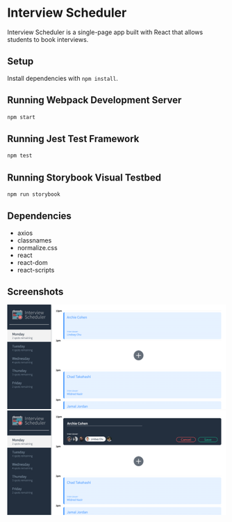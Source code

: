 # Interview Scheduler
Interview Scheduler is a single-page app built with React that allows students to book interviews.

## Setup

Install dependencies with `npm install`.

## Running Webpack Development Server

```sh
npm start
```

## Running Jest Test Framework

```sh
npm test
```

## Running Storybook Visual Testbed

```sh
npm run storybook
```

## Dependencies
- axios
- classnames
- normalize.css
- react
- react-dom
- react-scripts

## Screenshots
!["Show booked interviews"](https://github.com/spomberg/scheduler/blob/master/docs/show_interviews.png?raw=true)
!["Booking interview"](https://github.com/spomberg/scheduler/blob/master/docs/book_interview.png?raw=true)